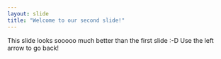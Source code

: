```yaml
---
layout: slide
title: "Welcome to our second slide!"
---
```

This slide looks sooooo much better than the first slide :-D
Use the left arrow to go back!
